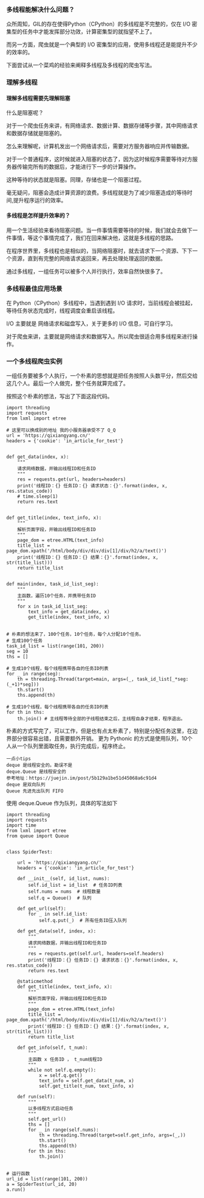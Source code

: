 ### 多线程能解决什么问题？

众所周知，GIL的存在使得Python（CPython）的多线程是不完整的，仅在 I/O 密集型的任务中才能发挥部分功效，计算密集型的就指望不上了。

而另一方面，爬虫就是一个典型的 I/O 密集型的应用，使用多线程还是能提升不少的效率的。

下面尝试从一个菜鸡的经验来阐释多线程及多线程的爬虫写法。

### 理解多线程

#### 理解多线程需要先理解阻塞

什么是阻塞呢？

对于一个爬虫任务来讲，有网络请求、数据计算、数据存储等步骤，其中网络请求和数据存储就是阻塞的。

怎么来理解呢，计算机发出一个网络请求后，需要对方服务器响应并传输数据。

对于一个普通程序，这时候就进入阻塞的状态了，因为这时候程序需要等待对方服务器传输完所有的数据后，才能进行下一步的计算操作。

这种等待的状态就是阻塞。同理，存储也是一个阻塞过程。

毫无疑问，阻塞会造成计算资源的浪费。多线程就是为了减少阻塞造成的等待时间,提升程序运行的效率。

#### 多线程是怎样提升效率的？

用一个生活经验来看待阻塞问题。当一件事情需要等待的时候，我们就会去做下一件事情，等这个事情完成了，我们在回来解决他，这就是多线程的思路。

在程序世界里，多线程也是相似的，当网络阻塞时，就去请求下一个资源、下下一个资源，直到有完整的网络请求返回来，再去处理处理返回的数据。

通过多线程，一组任务可以被多个人并行执行，效率自然快很多了。

### 多线程最佳应用场景

在 Python（CPython）多线程中，当遇到遇到 I/O 请求时，当前线程会被挂起，等待任务状态完成时，线程调度会重启该线程。

I/O 主要就是 网络请求和磁盘写入，关于更多的 I/O 信息，可自行学习。

对于爬虫来讲，主要就是网络请求和数据写入。所以爬虫很适合用多线程来进行操作。

### 一个多线程爬虫实例

一组任务要被多个人执行，一个朴素的思想就是把任务按照人头数平分，然后交给这几个人。最后一个人做完，整个任务就算完成了。

按照这个朴素的想法，写出了下面这段代码。

```
import threading
import requests
from lxml import etree

# 这里可以换成别的地址 我的小服务器承受不了 Q_Q
url = 'https://qixiangyang.cn/'
headers = {'cookie': 'in_article_for_test'}


def get_data(index, x):
    """
    请求网络数据，并输出线程ID和任务ID
    """
    res = requests.get(url, headers=headers)
    print('线程ID：{} 任务ID：{} 请求状态：{}'.format(index, x, res.status_code))
    # time.sleep(1)
    return res.text


def get_title(index, text_info, x):
    """
    解析页面字段，并输出线程ID和任务ID 
    """
    page_dom = etree.HTML(text_info)
    title_list = page_dom.xpath('/html/body/div/div/div[1]/div/h2/a/text()')
    print('线程ID：{} 任务ID：{} 结果：{}'.format(index, x, str(title_list)))
    return title_list


def main(index, task_id_list_seg):
    """
    主函数，遍历10个任务，并携带任务ID
    """
    for x in task_id_list_seg:
        text_info = get_data(index, x)
        get_title(index, text_info, x)


# 朴素的想法来了，100个任务，10个任务，每个人分配10个任务。
# 生成100个任务
task_id_list = list(range(101, 200))
seg = 10
ths = []

# 生成10个线程，每个线程携带各自的任务ID列表
for _ in range(seg):
    th = threading.Thread(target=main, args=(_, task_id_list[_*seg: (_+1)*seg]))
    th.start()
    ths.append(th)

# 生成10个线程，每个线程携带各自的任务ID列表
for th in ths:
    th.join() # 主线程等待全部的子线程结束之后，主线程自身才结束，程序退出。
```

朴素的方式写完了，可以工作，但是也有点太朴素了，特别是分配任务这里，在边界部分很容易出错，且需要额外开销。
更为 Pythonic 的方式是使用队列，10个人从一个队列里面取任务，执行完成后，程序终止。

```
一点小tips
deque 是线程安全的。勘误不是
deque.Queue 是线程安全的
参考地址：https://juejin.im/post/5b129a1be51d45068a6c91d4
deque 是双向队列
Queue 先进先出队列 FIFO
```

使用 deque.Queue 作为队列，具体的写法如下

```
import threading
import requests
import time
from lxml import etree
from queue import Queue


class SpiderTest:

    url = 'https://qixiangyang.cn/'
    headers = {'cookie': 'in_article_for_test'}

    def __init__(self, id_list, nums):
        self.id_list = id_list  # 任务ID列表
        self.nums = nums  # 线程数量
        self.q = Queue()  # 队列

    def get_url(self):
        for _ in self.id_list:
            self.q.put(_)  # 所有任务ID压入队列

    def get_data(self, index, x):
        """
        请求网络数据，并输出线程ID和任务ID
        """
        res = requests.get(self.url, headers=self.headers)
        print('线程ID：{} 任务ID：{} 请求状态：{}'.format(index, x, res.status_code))
        return res.text

    @staticmethod
    def get_title(index, text_info, x):
        """
        解析页面字段，并输出线程ID和任务ID 
        """
        page_dom = etree.HTML(text_info)
        title_list = page_dom.xpath('/html/body/div/div/div[1]/div/h2/a/text()')
        print('线程ID：{} 任务ID：{} 结果：{}'.format(index, x, str(title_list)))
        return title_list

    def get_info(self, t_num):
        """
        主函数 x 任务ID ， t_num线程ID
        """
        while not self.q.empty():
            x = self.q.get()
            text_info = self.get_data(t_num, x)
            self.get_title(t_num, text_info, x)

    def run(self):
        """
        以多线程方式启动任务
        """
        self.get_url()
        ths = []
        for _ in range(self.nums):
            th = threading.Thread(target=self.get_info, args=(_,))
            th.start()
            ths.append(th)
        for th in ths:
            th.join()


# 运行函数
url_id = list(range(101, 200))
a = SpiderTest(url_id, 20)
a.run()
```